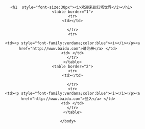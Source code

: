 <!DOCTYPE html>
<html>
		<meta charset="utf-8" />
		<title></title>
	</head>
	<style> 
	body{text-align:center} 
	.divcss5{margin:0 auto;width:400px;height:100px;border:1px solid #000} 
	/* CSS注释：设置对象边框、宽度、高度 便于观察布局效果 */ 
	</style> 
	<body background="img/mj.jpg">
		
		
		
	   <h1  style="font-size:30px"><i>欢迎来到幻塔世界</i></h1>
		<table border="1">
		<tr>
		<td></td>
		
		</tr>
		<tr>
			
		<td><p style="font-family:verdana;color:blue"><i></i></p><a href="http://www.baidu.com">请注册</a> </td>
		<td> </td>
		</tr>
		</table>
		<table border="2">
		<tr>
		<td></td>
		
		</tr>
		<tr>
		<td><p style="font-family:verdana;color:blue"><i></i></p><a href="http://www.baidu.com">登入</a> </td>
		<td> </td>
		</tr>
		</table>
		
	</body>
</html>
